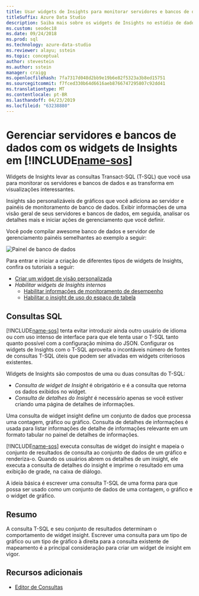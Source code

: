 ```yaml
---
title: Usar widgets de Insights para monitorar servidores e bancos de dados
titleSuffix: Azure Data Studio
description: Saiba mais sobre os widgets de Insights no estúdio de dados do Azure
ms.custom: seodec18
ms.date: 09/24/2018
ms.prod: sql
ms.technology: azure-data-studio
ms.reviewer: alayu; sstein
ms.topic: conceptual
author: stevestein
ms.author: sstein
manager: craigg
ms.openlocfilehash: 7fa7317d048d2bb9e19b6e82f5323a3b8ed15751
ms.sourcegitcommit: f7fced330b64d6616aeb8766747295807c92dd41
ms.translationtype: MT
ms.contentlocale: pt-BR
ms.lasthandoff: 04/23/2019
ms.locfileid: "63238880"
---
```

# <a name="manage-servers-and-databases-with-insight-widgets-in-includename-sosincludesname-sos-shortmd"></a>Gerenciar servidores e bancos de dados com os widgets de Insights em [!INCLUDE[name-sos](../includes/name-sos-short.md)]

Widgets de Insights levar as consultas Transact-SQL (T-SQL) que você usa para monitorar os servidores e bancos de dados e as transforma em visualizações interessantes. 

Insights são personalizáveis de gráficos que você adiciona ao servidor e painéis de monitoramento de banco de dados. Exibir informações de uma visão geral de seus servidores e bancos de dados, em seguida, analisar os detalhes mais e iniciar ações de gerenciamento que você definir. 

Você pode compilar awesome banco de dados e servidor de gerenciamento painéis semelhantes ao exemplo a seguir:

![Painel de banco de dados](media/insight-widgets/database-dashboard.png)


Para entrar e iniciar a criação de diferentes tipos de widgets de Insights, confira os tutoriais a seguir:

- [Criar um widget de visão personalizada](tutorial-build-custom-insight-sql-server.md)
- *Habilitar widgets de Insights internos*
   - [Habilitar informações de monitoramento de desempenho](tutorial-qds-sql-server.md)
   - [Habilitar o insight de uso do espaço de tabela](tutorial-table-space-sql-server.md)


## <a name="sql-queries"></a>Consultas SQL 

[!INCLUDE[name-sos](../includes/name-sos-short.md)] tenta evitar introduzir ainda outro usuário de idioma ou com uso intenso de interface para que ele tenta usar o T-SQL tanto quanto possível com a configuração mínima do JSON. Configurar os widgets de Insights com o T-SQL aproveita o incontáveis número de fontes de consultas T-SQL úteis que podem ser ativadas em widgets criteriosos existentes.

Widgets de Insights são compostos de uma ou duas consultas do T-SQL:
* *Consulta de widget de Insight* é obrigatório e é a consulta que retorna os dados exibidos no widget.
* *Consulta de detalhes do Insight* é necessário apenas se você estiver criando uma página de detalhes de informações.

Uma consulta de widget insight define um conjunto de dados que processa uma contagem, gráfico ou gráfico. Consulta de detalhes de informações é usada para listar informações de detalhe de informações relevante em um formato tabular no painel de detalhes de informações. 

[!INCLUDE[name-sos](../includes/name-sos-short.md)] executa consultas de widget do insight e mapeia o conjunto de resultados de consulta ao conjunto de dados de um gráfico e renderiza-o. Quando os usuários abrem os detalhes de um insight, ele executa a consulta de detalhes do insight e imprime o resultado em uma exibição de grade, na caixa de diálogo.

A ideia básica é escrever uma consulta T-SQL de uma forma para que possa ser usado como um conjunto de dados de uma contagem, o gráfico e o widget de gráfico. 

## <a name="summary"></a>Resumo

A consulta T-SQL e seu conjunto de resultados determinam o comportamento de widget insight. Escrever uma consulta para um tipo de gráfico ou um tipo de gráfico à direita para a consulta existente de mapeamento é a principal consideração para criar um widget de insight em vigor.



## <a name="additional-resources"></a>Recursos adicionais
- [Editor de Consultas](tutorial-sql-editor.md)


